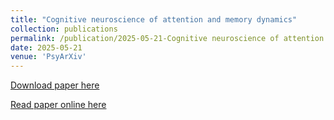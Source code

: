 ```yaml
---
title: "Cognitive neuroscience of attention and memory dynamics"
collection: publications
permalink: /publication/2025-05-21-Cognitive neuroscience of attention and memory dynamics
date: 2025-05-21
venue: 'PsyArXiv'
---
```


<a href='http://annacorriveau.github.io/files/CogNeuro_Attn_Mem.pdf'>Download paper here</a>

<a href='https://osf.io/preprints/psyarxiv/n7tma_v1'>Read paper online here</a>
